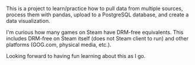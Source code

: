 This is a project to learn/practice how to pull data from multiple sources, process them with pandas, upload to a PostgreSQL database, and create a data visualization.

I'm curious how many games on Steam have DRM-free equivalents. This includes DRM-free on Steam itself (does not Steam client to run) and other
platforms (GOG.com, physical media, etc.).

Looking forward to having fun learning about this as I go.
